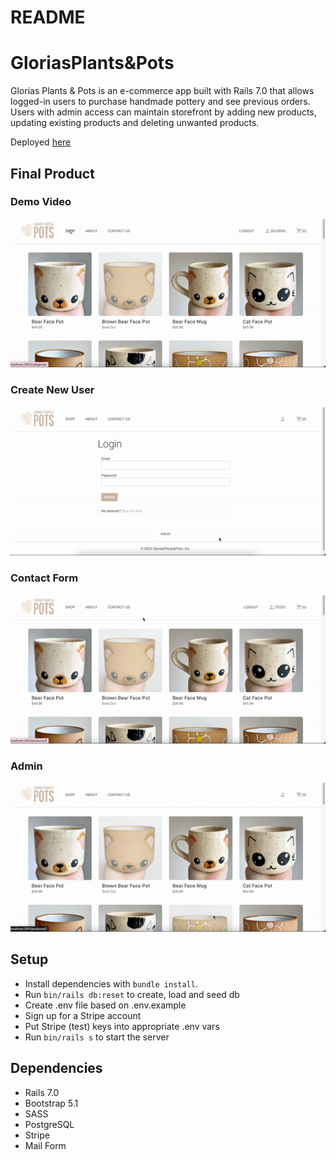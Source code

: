 # README

# GloriasPlants&Pots

Glorias Plants & Pots is an e-commerce app built with Rails 7.0 that allows logged-in users to purchase handmade pottery and see previous orders. Users with admin access can maintain storefront by adding new products, updating existing products and deleting unwanted products.

Deployed [here](https://production--schedulerapp-lhl.netlify.app/)

## Final Product

### Demo Video

!["demo video"](./public/checkout.gif)

### Create New User

!["signup"](./public/signup.gif)

### Contact Form

!["contact"](./public/contact.gif)

### Admin

!["admin"](./public/admin.gif)

## Setup

- Install dependencies with `bundle install`.
- Run `bin/rails db:reset` to create, load and seed db
- Create .env file based on .env.example
- Sign up for a Stripe account
- Put Stripe (test) keys into appropriate .env vars
- Run `bin/rails s` to start the server

## Dependencies

- Rails 7.0
- Bootstrap 5.1
- SASS
- PostgreSQL 
- Stripe
- Mail Form
